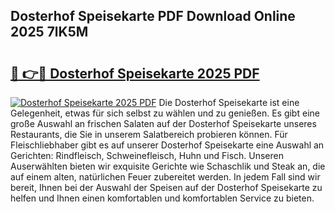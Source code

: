 ## Dosterhof Speisekarte PDF Download Online 2025 7lK5M

# <h2><a href="http://gcdrhr.nevu.top/?p=Dosterhof+Speisekarte">🔗 👉🔴 Dosterhof Speisekarte 2025 PDF</a></h2>

[![Dosterhof Speisekarte 2025 PDF](https://i.imgur.com/dBaPXMq.png)](http://gcdrhr.nevu.top/?p=Dosterhof+Speisekarte)
Die Dosterhof Speisekarte ist eine Gelegenheit, etwas für sich selbst zu wählen und zu genießen. Es gibt eine große Auswahl an frischen Salaten auf der Dosterhof Speisekarte unseres Restaurants, die Sie in unserem Salatbereich probieren können. Für Fleischliebhaber gibt es auf unserer Dosterhof Speisekarte eine Auswahl an Gerichten: Rindfleisch, Schweinefleisch, Huhn und Fisch. Unseren Auserwählten bieten wir exquisite Gerichte wie Schaschlik und Steak an, die auf einem alten, natürlichen Feuer zubereitet werden. In jedem Fall sind wir bereit, Ihnen bei der Auswahl der Speisen auf der Dosterhof Speisekarte zu helfen und Ihnen einen komfortablen und komfortablen Service zu bieten.
